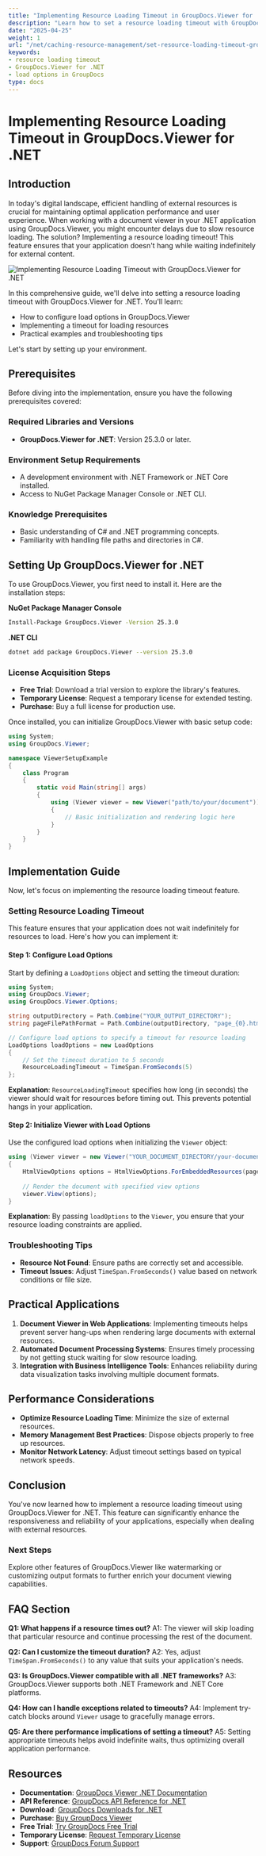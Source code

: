 ```yaml
---
title: "Implementing Resource Loading Timeout in GroupDocs.Viewer for .NET - A Complete Guide"
description: "Learn how to set a resource loading timeout with GroupDocs.Viewer for .NET, ensuring your application handles external resources efficiently. Follow this step-by-step guide."
date: "2025-04-25"
weight: 1
url: "/net/caching-resource-management/set-resource-loading-timeout-groupdocs-viewer-net/"
keywords:
- resource loading timeout
- GroupDocs.Viewer for .NET
- load options in GroupDocs
type: docs
---
```

# Implementing Resource Loading Timeout in GroupDocs.Viewer for .NET

## Introduction

In today's digital landscape, efficient handling of external resources is crucial for maintaining optimal application performance and user experience. When working with a document viewer in your .NET application using GroupDocs.Viewer, you might encounter delays due to slow resource loading. The solution? Implementing a resource loading timeout! This feature ensures that your application doesn't hang while waiting indefinitely for external content.

![Implementing Resource Loading Timeout with GroupDocs.Viewer for .NET](/viewer/caching-resource-management/implementing-resource-loading-timeout-img.png)

In this comprehensive guide, we'll delve into setting a resource loading timeout with GroupDocs.Viewer for .NET. You'll learn:
- How to configure load options in GroupDocs.Viewer
- Implementing a timeout for loading resources
- Practical examples and troubleshooting tips

Let's start by setting up your environment.

## Prerequisites

Before diving into the implementation, ensure you have the following prerequisites covered:

### Required Libraries and Versions

- **GroupDocs.Viewer for .NET**: Version 25.3.0 or later.

### Environment Setup Requirements

- A development environment with .NET Framework or .NET Core installed.
- Access to NuGet Package Manager Console or .NET CLI.

### Knowledge Prerequisites

- Basic understanding of C# and .NET programming concepts.
- Familiarity with handling file paths and directories in C#.

## Setting Up GroupDocs.Viewer for .NET

To use GroupDocs.Viewer, you first need to install it. Here are the installation steps:

**NuGet Package Manager Console**
```bash
Install-Package GroupDocs.Viewer -Version 25.3.0
```

**.NET CLI**
```bash
dotnet add package GroupDocs.Viewer --version 25.3.0
```

### License Acquisition Steps

- **Free Trial**: Download a trial version to explore the library's features.
- **Temporary License**: Request a temporary license for extended testing.
- **Purchase**: Buy a full license for production use.

Once installed, you can initialize GroupDocs.Viewer with basic setup code:

```csharp
using System;
using GroupDocs.Viewer;

namespace ViewerSetupExample
{
    class Program
    {
        static void Main(string[] args)
        {
            using (Viewer viewer = new Viewer("path/to/your/document"))
            {
                // Basic initialization and rendering logic here
            }
        }
    }
}
```

## Implementation Guide

Now, let's focus on implementing the resource loading timeout feature.

### Setting Resource Loading Timeout

This feature ensures that your application does not wait indefinitely for resources to load. Here's how you can implement it:

#### Step 1: Configure Load Options

Start by defining a `LoadOptions` object and setting the timeout duration:

```csharp
using System;
using GroupDocs.Viewer;
using GroupDocs.Viewer.Options;

string outputDirectory = Path.Combine("YOUR_OUTPUT_DIRECTORY");
string pageFilePathFormat = Path.Combine(outputDirectory, "page_{0}.html");

// Configure load options to specify a timeout for resource loading
LoadOptions loadOptions = new LoadOptions
{
    // Set the timeout duration to 5 seconds
    ResourceLoadingTimeout = TimeSpan.FromSeconds(5)
};
```

**Explanation**: `ResourceLoadingTimeout` specifies how long (in seconds) the viewer should wait for resources before timing out. This prevents potential hangs in your application.

#### Step 2: Initialize Viewer with Load Options

Use the configured load options when initializing the `Viewer` object:

```csharp
using (Viewer viewer = new Viewer("YOUR_DOCUMENT_DIRECTORY/your-document-path", loadOptions))
{
    HtmlViewOptions options = HtmlViewOptions.ForEmbeddedResources(pageFilePathFormat);
    
    // Render the document with specified view options
    viewer.View(options);
}
```

**Explanation**: By passing `loadOptions` to the `Viewer`, you ensure that your resource loading constraints are applied.

### Troubleshooting Tips

- **Resource Not Found**: Ensure paths are correctly set and accessible.
- **Timeout Issues**: Adjust `TimeSpan.FromSeconds()` value based on network conditions or file size.
  
## Practical Applications

1. **Document Viewer in Web Applications**: Implementing timeouts helps prevent server hang-ups when rendering large documents with external resources.
2. **Automated Document Processing Systems**: Ensures timely processing by not getting stuck waiting for slow resource loading.
3. **Integration with Business Intelligence Tools**: Enhances reliability during data visualization tasks involving multiple document formats.

## Performance Considerations

- **Optimize Resource Loading Time**: Minimize the size of external resources.
- **Memory Management Best Practices**: Dispose objects properly to free up resources.
- **Monitor Network Latency**: Adjust timeout settings based on typical network speeds.

## Conclusion

You've now learned how to implement a resource loading timeout using GroupDocs.Viewer for .NET. This feature can significantly enhance the responsiveness and reliability of your applications, especially when dealing with external resources.

### Next Steps

Explore other features of GroupDocs.Viewer like watermarking or customizing output formats to further enrich your document viewing capabilities.

## FAQ Section

**Q1: What happens if a resource times out?**
A1: The viewer will skip loading that particular resource and continue processing the rest of the document.

**Q2: Can I customize the timeout duration?**
A2: Yes, adjust `TimeSpan.FromSeconds()` to any value that suits your application's needs.

**Q3: Is GroupDocs.Viewer compatible with all .NET frameworks?**
A3: GroupDocs.Viewer supports both .NET Framework and .NET Core platforms.

**Q4: How can I handle exceptions related to timeouts?**
A4: Implement try-catch blocks around `Viewer` usage to gracefully manage errors.

**Q5: Are there performance implications of setting a timeout?**
A5: Setting appropriate timeouts helps avoid indefinite waits, thus optimizing overall application performance.

## Resources

- **Documentation**: [GroupDocs Viewer .NET Documentation](https://docs.groupdocs.com/viewer/net/)
- **API Reference**: [GroupDocs API Reference for .NET](https://reference.groupdocs.com/viewer/net/)
- **Download**: [GroupDocs Downloads for .NET](https://releases.groupdocs.com/viewer/net/)
- **Purchase**: [Buy GroupDocs Viewer](https://purchase.groupdocs.com/buy)
- **Free Trial**: [Try GroupDocs Free Trial](https://releases.groupdocs.com/viewer/net/)
- **Temporary License**: [Request Temporary License](https://purchase.groupdocs.com/temporary-license/)
- **Support**: [GroupDocs Forum Support](https://forum.groupdocs.com/c/viewer/9)
